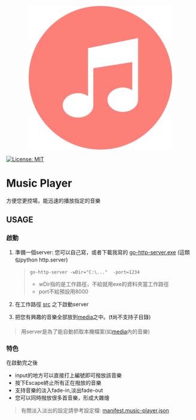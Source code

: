 <p align="center">
  <a href="asset/img/site/favicon.svg">
    <img alt="music-player" src="asset/img/site/favicon.svg" width="384"/>
  </a>
</p>

<p align="left">
  <a href="https://opensource.org/licenses/MIT" title="License: MIT">
    <img alt="License: MIT" src="https://img.shields.io/badge/License-MIT-blue.svg?style=plastic">
  </a>
</p>

# Music Player

方便您更控場，能迅速的播放指定的音樂

## USAGE

### 啟動

1. 準備一個server:
   您可以自己寫，或者下載我寫的 [go-http-server.exe](https://github.com/CarsonSlovoka/music-player/releases/tag/v0.0) (這類似python http.server)
   > `go-http-server -wDir="C:\..."  -port=1234`
   >
   > - wDir指的是工作路徑，不給就用exe的資料夾當工作路徑
   > - port不給預設用8000

2. 在工作路徑 [src](src/) 之下啟動server
3. 把您有興趣的音樂全部放到[media]之中。(❗尚不支持子目錄)

> 用server是為了能自動抓取本機檔案(如[media]內的音樂)

### 特色

在啟動完之後

- input的地方可以直接打上編號即可撥放該音樂
- 按下Escape終止所有正在撥放的音樂
- 支持音樂的淡入fade-in,淡出fade-out
- 您可以同時撥放很多首音樂，形成大雜燴

> 有關淡入淡出的設定請參考設定檔: [manifest.music-player.json](src/manifest.music-player.json)

[media]: src/media/music
